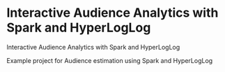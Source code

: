 # Interactive Audience Analytics with Spark and HyperLogLog

Interactive Audience Analytics with Spark and HyperLogLog

Example project for Audience estimation using Spark and HyperLogLog
